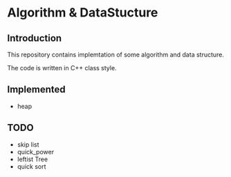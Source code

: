 # Algorithm & DataStucture

## Introduction

This repository contains implemtation of some algorithm and data structure.

The code is written in C++ class style.

## Implemented

* heap

## TODO
* skip list
* quick_power
* leftist Tree
* quick sort